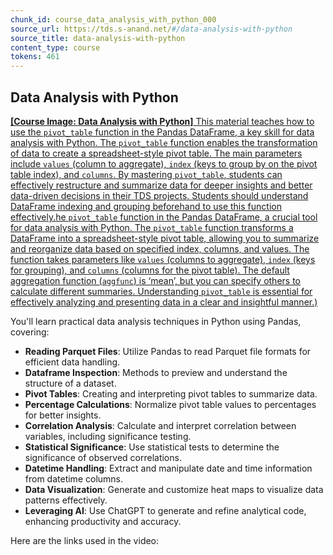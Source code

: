```yaml
---
chunk_id: course_data_analysis_with_python_000
source_url: https://tds.s-anand.net/#/data-analysis-with-python
source_title: data-analysis-with-python
content_type: course
tokens: 461
---
```


## Data Analysis with Python

[**[Course Image: Data Analysis with Python]** This material teaches how to use the `pivot_table` function in the Pandas DataFrame, a key skill for data analysis with Python. The `pivot_table` function enables the transformation of data to create a spreadsheet-style pivot table. The main parameters include `values` (column to aggregate), `index` (keys to group by on the pivot table index), and `columns`. By mastering `pivot_table`, students can effectively restructure and summarize data for deeper insights and better data-driven decisions in their TDS projects. Students should understand DataFrame indexing and grouping beforehand to use this function effectively.he `pivot_table` function in the Pandas DataFrame, a crucial tool for data analysis with Python. The `pivot_table` function transforms a DataFrame into a spreadsheet-style pivot table, allowing you to summarize and reorganize data based on specified index, columns, and values. The function takes parameters like `values` (columns to aggregate), `index` (keys for grouping), and `columns` (columns for the pivot table). The default aggregation function (`aggfunc`) is ‘mean’, but you can specify others to calculate different summaries. Understanding `pivot_table` is essential for effectively analyzing and presenting data in a clear and insightful manner.)](https://youtu.be/ZPfZH14FK90)

You'll learn practical data analysis techniques in Python using Pandas, covering:

- **Reading Parquet Files**: Utilize Pandas to read Parquet file formats for efficient data handling.
- **Dataframe Inspection**: Methods to preview and understand the structure of a dataset.
- **Pivot Tables**: Creating and interpreting pivot tables to summarize data.
- **Percentage Calculations**: Normalize pivot table values to percentages for better insights.
- **Correlation Analysis**: Calculate and interpret correlation between variables, including significance testing.
- **Statistical Significance**: Use statistical tests to determine the significance of observed correlations.
- **Datetime Handling**: Extract and manipulate date and time information from datetime columns.
- **Data Visualization**: Generate and customize heat maps to visualize data patterns effectively.
- **Leveraging AI**: Use ChatGPT to generate and refine analytical code, enhancing productivity and accuracy.

Here are the links used in the video:
